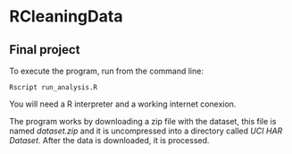 # RCleaningData

Final project
-------------

To execute the program, run from the command line:

    Rscript run_analysis.R

You will need a R interpreter and a working internet conexion.

The program works by downloading a zip file with the dataset, this file is named *dataset.zip* and it is uncompressed into a directory called *UCI HAR Dataset*. After the data is downloaded, it is processed.
